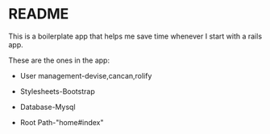 <h1>README</h1>

This is a boilerplate app that helps me save time whenever I start with a
rails app.

These are the ones in the app:

* User management-devise,cancan,rolify

* Stylesheets-Bootstrap

* Database-Mysql

* Root Path-"home#index"
